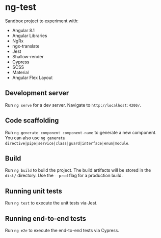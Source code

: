 # ng-test

Sandbox project to experiment with:

- Angular 8.1
- Angular Libraries
- NgRx
- ngx-translate
- Jest
- Shallow-render
- Cypress
- SCSS
- Material
- Angular Flex Layout

## Development server

Run `ng serve` for a dev server. Navigate to `http://localhost:4200/`.

## Code scaffolding

Run `ng generate component component-name` to generate a new component. You can also use `ng generate directive|pipe|service|class|guard|interface|enum|module`.

## Build

Run `ng build` to build the project. The build artifacts will be stored in the `dist/` directory. Use the `--prod` flag for a production build.

## Running unit tests

Run `ng test` to execute the unit tests via Jest.

## Running end-to-end tests

Run `ng e2e` to execute the end-to-end tests via Cypress.
